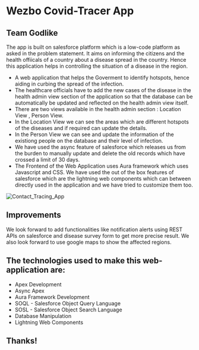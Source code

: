 # Wezbo Covid-Tracer App

## Team Godlike

The app is built on salesforce platform which is a low-code platform as asked in the problem statement. It aims on informing the citizens and the health offiicals of a country about a disease spread in the country. Hence this application helps in controlling the situation of a disease in the region.

-   A web application that helps the Goverment to identify hotspots, hence aiding in curbing the spread of the infection.
-   The healthcare officials have to add the new cases of the disease in the health admin view section of  the application so that the database can be automatically be updated and reflected on the health admin view itself.
-   There are two views available in the health admin section : Location View , Person View.
-   In the Location View we can see the areas which are different hotspots of the diseases and if required can update the details.
-   In the Person View we can see and update the information of the existiong people on the database and their level of infection.
-   We have used the async feature of salesforce which releases us from the burden to manually update and delete the old records which have crossed a limit of 30 days.
-   The Frontend of the Web Application uses Aura framework which uses Javascript and CSS. We have used the out of the box features of salesforce which are the lightning web components which can between directly used in the application and we have tried to customize them too.

![Contact_Tracing_App](https://github.com/choudharymanish8585/contact-tracing/blob/master/screenshots/screenshots.png)

## Improvements
We look forward to add functionalities like notification alerts using REST APIs on salesforce and disease survey form to get more precise result.
We also look forward to use google maps to show the affected regions. 

## The technologies used to make this web-application are:

-   Apex Development
-   Async Apex
-   Aura Framework Development
-   SOQL - Salesforce Object Query Language
-   SOSL - Salesforce Object Search Language
-   Database Manipulation
-   Lightning Web Components

## Thanks!
